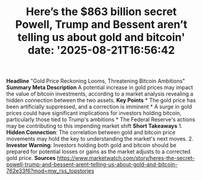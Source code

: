 ﻿---
title: "Here’s the $863 billion secret Powell, Trump and Bessent aren’t telling us about gold and bitcoin'
date: '2025-08-21T16:56:42"
category: "Markets"
summary: ""
slug: "heres the 863 billion secret powell trump and bessent arent "
source_urls:
  - "https://www.marketwatch.com/story/heres-the-secret-powell-trump-and-bessent-arent-telling-us-about-gold-and-bitcoin-762e33f6?mod=mw_rss_topstories"
seo:
  title: "Here’s the $863 billion secret Powell, Trump and Bessent aren’t telling us about gold and bitcoin | Hash n Hedge'
  description: '"
  keywords: ["news", "markets", "brief"]
---
**Headline** "Gold Price Reckoning Looms, Threatening Bitcoin Ambitions"  **Summary Meta Description** A potential increase in gold prices may impact the value of bitcoin investments, according to a market analysis revealing a hidden connection between the two assets.  **Key Points**  * The gold price has been artificially suppressed, and a correction is imminent * A surge in gold prices could have significant implications for investors holding bitcoin, particularly those tied to Trump's ambitions * The Federal Reserve's actions may be contributing to this impending market shift  **Short Takeaways**  1. **Hidden Connection**: The correlation between gold and bitcoin price movements may hold the key to understanding the market's next moves. 2. **Investor Warning**: Investors holding both gold and bitcoin should be prepared for potential losses or gains as the market adjusts to a corrected gold price.  **Sources** https://www.marketwatch.com/story/heres-the-secret-powell-trump-and-bessent-arent-telling-us-about-gold-and-bitcoin-762e33f6?mod=mw_rss_topstories 
